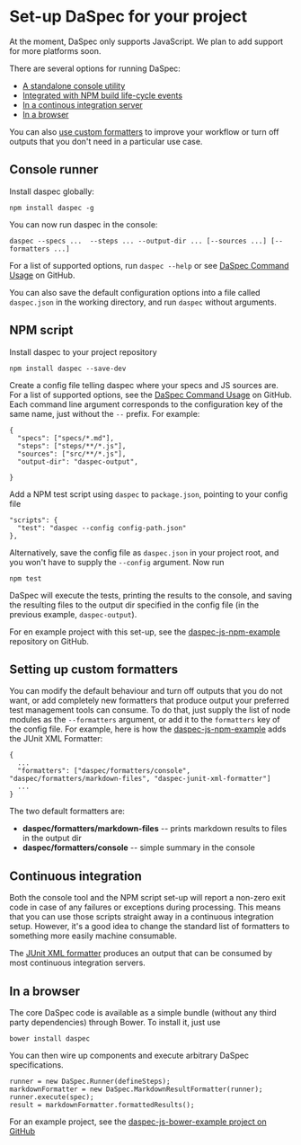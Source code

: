 # Set-up DaSpec for your project

At the moment, DaSpec only supports JavaScript. We plan to add support for more platforms soon.

There are several options for running DaSpec:

* [A standalone console utility](#console-runner)
* [Integrated with NPM build life-cycle events](#npm-script)
* [In a continous integration server](#continuous-integration)
* [In a browser](#in-a-browser)

You can also [use custom formatters](#setting-up-custom-formatters) to improve your workflow or turn off outputs that you don't need in a particular use case.

## Console runner

Install daspec globally:

    npm install daspec -g

You can now run daspec in the console:

    daspec --specs ...  --steps ... --output-dir ... [--sources ...] [--formatters ...]

For a list of supported options, run `daspec --help` or see [DaSpec Command Usage](https://github.com/daspec/daspec-js-npm/blob/master/lib/usage.txt) on GitHub. 

You can also save the default configuration options into a file called `daspec.json` in the working directory, and run `daspec` without arguments.

## NPM script

Install daspec to your project repository

    npm install daspec --save-dev

Create a config file telling daspec where your specs and JS sources are. For a list of supported options, see the [DaSpec Command Usage](https://github.com/daspec/daspec-js-npm/blob/master/lib/usage.txt) on GitHub. Each command line argument corresponds to the configuration key of the same name, just without the `--` prefix. For example:


    {
      "specs": ["specs/*.md"],
      "steps": ["steps/**/*.js"],
      "sources": ["src/**/*.js"],
      "output-dir": "daspec-output",

    }

Add a NPM test script using `daspec` to `package.json`, pointing to your config file

    "scripts": {
      "test": "daspec --config config-path.json"
    },

Alternatively, save the config file as `daspec.json` in your project root, and you won't have to supply the `--config` argument. Now run

    npm test

DaSpec will execute the tests, printing the results to the console, and saving the resulting files to the output dir specified in the config file (in the previous example, `daspec-output`).

For en example project with this set-up, see the [daspec-js-npm-example](https://github.com/daspec/daspec-js-npm-example) repository on GitHub.

## Setting up custom formatters

You can modify the default behaviour and turn off outputs that you do not want, or add completely new formatters that produce output your preferred test management tools can consume. To do that, just supply the list of node modules as the `--formatters` argument, or add it to the `formatters` key of the config file. For example, here is how the [daspec-js-npm-example](https://github.com/daspec/daspec-js-npm-example) adds the JUnit XML Formatter:

    {
      ...
      "formatters": ["daspec/formatters/console", "daspec/formatters/markdown-files", "daspec-junit-xml-formatter"]
      ...
    }

The two default formatters are:

* __daspec/formatters/markdown-files__ -- prints markdown results to files in the output dir
* __daspec/formatters/console__ -- simple summary in the console

## Continuous integration

Both the console tool and the NPM script set-up will report a non-zero exit code in case of any failures or exceptions during processing. This means that you can use those scripts straight away in a continuous integration setup. However, it's a good idea to change the standard list of formatters to something more easily machine consumable. 

The [JUnit XML formatter](https://github.com/daspec/daspec-js-junit-xml-formatter) produces an output that can be consumed by most continuous integration servers.


## In a browser

The core DaSpec code is available as a simple bundle (without any third party dependencies) through Bower. To install it, just use

    bower install daspec

You can then wire up components and execute arbitrary DaSpec specifications.

    runner = new DaSpec.Runner(defineSteps);
    markdownFormatter = new DaSpec.MarkdownResultFormatter(runner);
    runner.execute(spec);
    result = markdownFormatter.formattedResults();

For an example project, see the [daspec-js-bower-example project on GitHub](https://github.com/daspec/daspec-js-bower-example)

